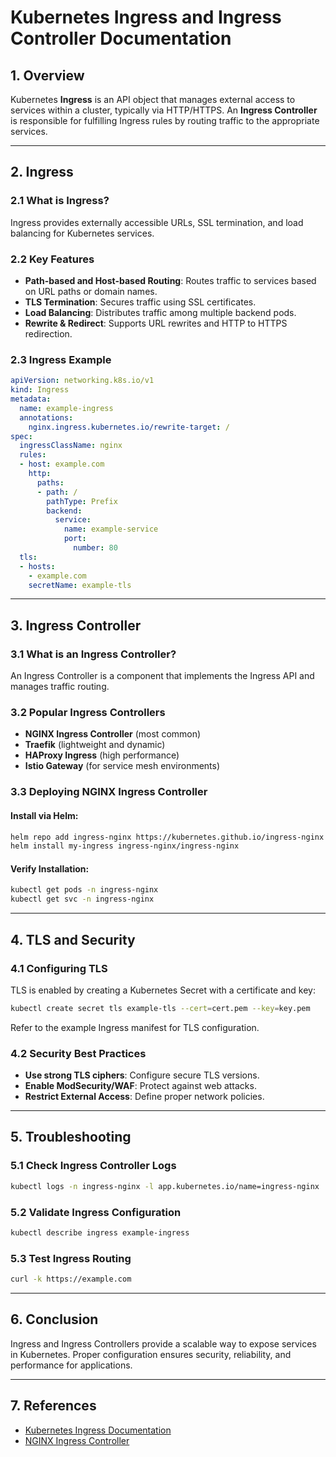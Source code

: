 # Kubernetes Ingress and Ingress Controller Documentation

## 1. Overview
Kubernetes **Ingress** is an API object that manages external access to services within a cluster, typically via HTTP/HTTPS. An **Ingress Controller** is responsible for fulfilling Ingress rules by routing traffic to the appropriate services.

---
## 2. Ingress
### 2.1 What is Ingress?
Ingress provides externally accessible URLs, SSL termination, and load balancing for Kubernetes services.

### 2.2 Key Features
- **Path-based and Host-based Routing**: Routes traffic to services based on URL paths or domain names.
- **TLS Termination**: Secures traffic using SSL certificates.
- **Load Balancing**: Distributes traffic among multiple backend pods.
- **Rewrite & Redirect**: Supports URL rewrites and HTTP to HTTPS redirection.

### 2.3 Ingress Example
```yaml
apiVersion: networking.k8s.io/v1
kind: Ingress
metadata:
  name: example-ingress
  annotations:
    nginx.ingress.kubernetes.io/rewrite-target: /
spec:
  ingressClassName: nginx
  rules:
  - host: example.com
    http:
      paths:
      - path: /
        pathType: Prefix
        backend:
          service:
            name: example-service
            port:
              number: 80
  tls:
  - hosts:
    - example.com
    secretName: example-tls
```

---
## 3. Ingress Controller
### 3.1 What is an Ingress Controller?
An Ingress Controller is a component that implements the Ingress API and manages traffic routing.

### 3.2 Popular Ingress Controllers
- **NGINX Ingress Controller** (most common)
- **Traefik** (lightweight and dynamic)
- **HAProxy Ingress** (high performance)
- **Istio Gateway** (for service mesh environments)

### 3.3 Deploying NGINX Ingress Controller
#### Install via Helm:
```sh
helm repo add ingress-nginx https://kubernetes.github.io/ingress-nginx
helm install my-ingress ingress-nginx/ingress-nginx
```

#### Verify Installation:
```sh
kubectl get pods -n ingress-nginx
kubectl get svc -n ingress-nginx
```

---
## 4. TLS and Security
### 4.1 Configuring TLS
TLS is enabled by creating a Kubernetes Secret with a certificate and key:
```sh
kubectl create secret tls example-tls --cert=cert.pem --key=key.pem
```
Refer to the example Ingress manifest for TLS configuration.

### 4.2 Security Best Practices
- **Use strong TLS ciphers**: Configure secure TLS versions.
- **Enable ModSecurity/WAF**: Protect against web attacks.
- **Restrict External Access**: Define proper network policies.

---
## 5. Troubleshooting
### 5.1 Check Ingress Controller Logs
```sh
kubectl logs -n ingress-nginx -l app.kubernetes.io/name=ingress-nginx
```
### 5.2 Validate Ingress Configuration
```sh
kubectl describe ingress example-ingress
```
### 5.3 Test Ingress Routing
```sh
curl -k https://example.com
```

---
## 6. Conclusion
Ingress and Ingress Controllers provide a scalable way to expose services in Kubernetes. Proper configuration ensures security, reliability, and performance for applications.

---
## 7. References
- [Kubernetes Ingress Documentation](https://kubernetes.io/docs/concepts/services-networking/ingress/)
- [NGINX Ingress Controller](https://kubernetes.github.io/ingress-nginx/)

